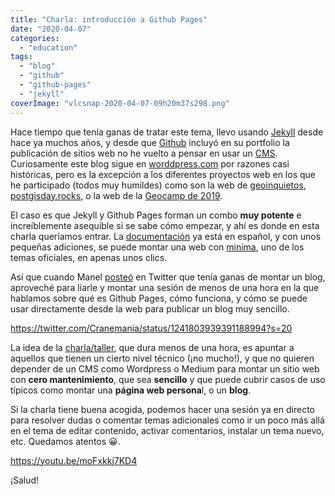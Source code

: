 ```yaml
---
title: "Charla: introducción a Github Pages"
date: "2020-04-07"
categories: 
  - "education"
tags: 
  - "blog"
  - "github"
  - "github-pages"
  - "jekyll"
coverImage: "vlcsnap-2020-04-07-09h20m37s298.png"
---
```


Hace tiempo que tenía ganas de tratar este tema, llevo usando [Jekyll](https://jekyllrb.com/) desde hace ya muchos años, y desde que [Github](https://pages.github.com/) incluyó en su portfolio la publicación de sitios web no he vuelto a pensar en usar un [CMS](https://es.wikipedia.org/wiki/Sistema_de_gesti%C3%B3n_de_contenidos). Curiosamente este blog sigue en [worddpress.com](https://wordpress.com/) por razones casi históricas, pero es la excepción a los diferentes proyectos web en los que he participado (todos muy humildes) como son la web de [geoinquietos](http://geoinquietos.org/), [postgisday.rocks](https://postgisday.rocks/), o la web de la [Geocamp de 2019](http://2019.geocamp.es).

El caso es que Jekyll y Github Pages forman un combo **muy potente** e increíblemente asequible si se sabe cómo empezar, y ahí es donde en esta charla queríamos entrar. La [documentación](https://help.github.com/es/github/working-with-github-pages) ya está en español, y con unos pequeñas adiciones, se puede montar una web con [minima](https://github.com/jekyll/minima/tree/2.5-stable), uno de los temas oficiales, en apenas unos clics.

Así que cuando Manel [posteó](https://twitter.com/Cranemania/status/1241803939391188994?s=20) en Twitter que tenía ganas de montar un blog, aproveché para liarle y montar una sesión de menos de una hora en la que hablamos sobre qué es Github Pages, cómo funciona, y cómo se puede usar directamente desde la web para publicar un blog muy sencillo.

https://twitter.com/Cranemania/status/1241803939391188994?s=20

La idea de la [charla/taller](https://www.youtube.com/watch?v=moFxkkj7KD4), que dura menos de una hora, es apuntar a aquellos que tienen un cierto nivel técnico (¡no mucho!), y que no quieren depender de un CMS como Wordpress o Medium para montar un sitio web con **cero mantenimiento**, que sea **sencillo** y que puede cubrir casos de uso típicos como montar una **página web persona**l, o un **blog**.

Si la charla tiene buena acogida, podemos hacer una sesión ya en directo para resolver dudas o comentar temas adicionales como ir un poco más allá en el tema de editar contenido, activar comentarios, instalar un tema nuevo, etc. Quedamos atentos 😀.

https://youtu.be/moFxkkj7KD4

¡Salud!
